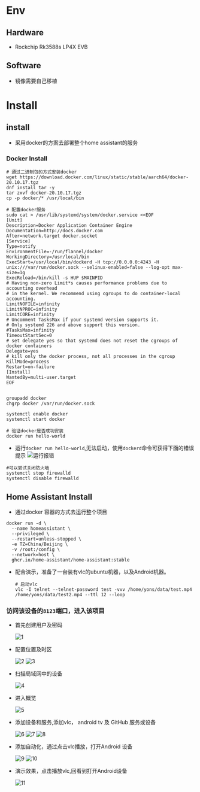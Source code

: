 # Env
## Hardware
* Rockchip Rk3588s LP4X EVB 
## Software
* 镜像需要自己移植
# Install


## install
* 采用docker的方案去部署整个home assistant的服务

### Docker Install
```
# 通过二进制包的方式安装docker
wget https://download.docker.com/linux/static/stable/aarch64/docker-20.10.17.tgz
dnf install tar -y
tar zxvf docker-20.10.17.tgz
cp -p docker/* /usr/local/bin

# 配置docker服务
sudo cat > /usr/lib/systemd/system/docker.service <<EOF
[Unit]
Description=Docker Application Container Engine
Documentation=http://docs.docker.com
After=network.target docker.socket
[Service]
Type=notify
EnvironmentFile=-/run/flannel/docker
WorkingDirectory=/usr/local/bin
ExecStart=/usr/local/bin/dockerd -H tcp://0.0.0.0:4243 -H unix:///var/run/docker.sock --selinux-enabled=false --log-opt max-size=1g
ExecReload=/bin/kill -s HUP $MAINPID
# Having non-zero Limit*s causes performance problems due to accounting overhead
# in the kernel. We recommend using cgroups to do container-local accounting.
LimitNOFILE=infinity
LimitNPROC=infinity
LimitCORE=infinity
# Uncomment TasksMax if your systemd version supports it.
# Only systemd 226 and above support this version.
#TasksMax=infinity
TimeoutStartSec=0
# set delegate yes so that systemd does not reset the cgroups of docker containers
Delegate=yes
# kill only the docker process, not all processes in the cgroup
KillMode=process
Restart=on-failure
[Install]
WantedBy=multi-user.target
EOF


groupadd docker
chgrp docker /var/run/docker.sock

systemctl enable docker
systemctl start docker

# 验证docker是否成功安装
docker run hello-world

```
* 运行`docker run hello-world`,无法启动，使用`dockerd`命令可获得下面的错误提示
![运行报错](image/run_error.png)
```
#可以尝试关闭防火墙
systemctl stop firewalld
systemctl disable firewalld
```
## Home Assistant Install
* 通过docker 容器的方式去运行整个项目
```
docker run -d \
  --name homeassistant \
  --privileged \
  --restart=unless-stopped \
  -e TZ=China/Beijing \
  -v /root:/config \
  --network=host \
  ghcr.io/home-assistant/home-assistant:stable
```
* 配合演示，准备了一台装有vlc的ubuntu机器，以及Android机器。
  ```
  # 启动vlc
  vlc -I telnet --telnet-password test -vvv /home/yons/data/test.mp4 /home/yons/data/test2.mp4 --ttl 12 --loop
  ```
### 访问该设备的`8123`端口，进入该项目
  * 首先创建用户及密码
   
    ![1](images/create_account.png)
  * 配置位置及时区
  
    ![2](images/set_info.png)
    ![3](images/open_all_options.png)
  * 扫描局域网中的设备
  
    ![4](images/scanf_all_device.png)
  * 进入概览
  
    ![5](images/dashboard1.png)
  * 添加设备和服务,添加vlc， android tv 及 GitHub 服务或设备
  
    ![6](images/add_device%26service.png)
    ![7](images/before_add.png)
    ![8](images/add_after.png)
  * 添加自动化，通过点击vlc播放，打开Android 设备
  
    ![9](images/add_auto.png)
    ![10](images/add_auto_content.png)
  * 演示效果，点击播放vlc,回看到打开Android设备
  
    ![11](images/auto_show.png)
